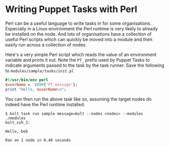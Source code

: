 # Writing Puppet Tasks with Perl

Perl can be a useful language to write tasks in for some organisations. Especially in a Linux environment the Perl runtime is very likely to already be installed on the node. And lots of organisations have a collection of useful Perl scripts which can quickly be moved into a module and then easily run across a collection of nodes.

Here's a very simple Perl script which reads the value of an environment variable and prints it out. Note the `PT_` prefix used by Puppet Tasks to indicate arguments passed to the task by the task runner. Save the following to `modules/sample/tasks/init.pl`

```perl
#!/usr/bin/env perl
$userName =  $ENV{'PT_message'};
print "Hello, $userName\n";
```

You can then run the above task like so, assuming the target nodes do indeed have the Perl runtime installed.

```
$ bolt task run sample message=bolt --nodes <nodes> --modules ./modules
bolt_ssh_1:

Hello, bob

Ran on 1 node in 0.40 seconds
```
